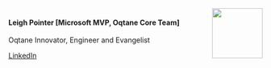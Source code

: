 
<img src="~/shared/authors/leigh-pointer/assets/leigh-pointer.jpg" style="width: 100px; float: right">

#### Leigh Pointer \[Microsoft MVP, Oqtane Core Team\]

Oqtane Innovator, Engineer and Evangelist

[LinkedIn](https://www.linkedin.com/in/leighpointer/)
